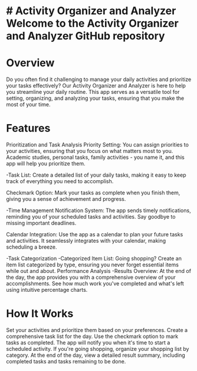 # # Activity Organizer and Analyzer Welcome to the Activity Organizer and Analyzer GitHub repository 

# Overview
Do you often find it challenging to manage your daily activities and prioritize your tasks effectively? Our Activity Organizer and Analyzer is here to help you streamline your daily routine. This app serves as a versatile tool for setting, organizing, and analyzing your tasks, ensuring that you make the most of your time.

# Features
Prioritization and Task Analysis
Priority Setting: You can assign priorities to your activities, ensuring that you focus on what matters most to you. Academic studies, personal tasks, family activities - you name it, and this app will help you prioritize them.

-Task List: Create a detailed list of your daily tasks, making it easy to keep track of everything you need to accomplish.

Checkmark Option: Mark your tasks as complete when you finish them, giving you a sense of achievement and progress.

-Time Management
Notification System: The app sends timely notifications, reminding you of your scheduled tasks and activities. Say goodbye to missing important deadlines.

Calendar Integration: Use the app as a calendar to plan your future tasks and activities. It seamlessly integrates with your calendar, making scheduling a breeze.

-Task Categorization
-Categorized Item List: Going shopping? Create an item list categorized by type, ensuring you never forget essential items while out and about.
Performance Analysis
-Results Overview: At the end of the day, the app provides you with a comprehensive overview of your accomplishments. See how much work you've completed and what's left using intuitive percentage charts.
# How It Works
Set your activities and prioritize them based on your preferences.
Create a comprehensive task list for the day.
Use the checkmark option to mark tasks as completed.
The app will notify you when it's time to start a scheduled activity.
If you're going shopping, organize your shopping list by category.
At the end of the day, view a detailed result summary, including completed tasks and tasks remaining to be done.
